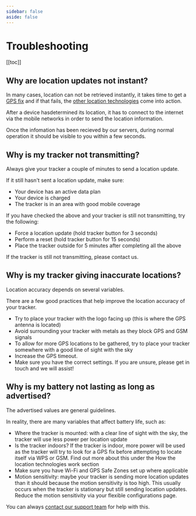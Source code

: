 ```yaml
---
sidebar: false
aside: false
---
```

# Troubleshooting

[[toc]]

## Why are location updates not instant?

In many cases, location can not be retrieved instantly, it takes time to get a [GPS fix](/concepts/positioning#gnss-global-navigation-satellite-system) and if that fails, the [other location technologies](/concepts/positioning) come into action.

After a device hasdetermined its location, it has to connect to the internet via the mobile networks in order to send the location information.

Once the infomation has been recieved by our servers, during normal operation it should be visible to you within a few seconds.

## Why is my tracker not transmitting?

Always give your tracker a couple of minutes to send a location update.

If it still hasn't sent a location update, make sure:

- Your device has an active data plan
- Your device is charged
- The tracker is in an area with good mobile coverage

If you have checked the above and your tracker is still not transmitting, try the following:

- Force a location update (hold tracker button for 3 seconds)
- Perform a reset (hold tracker button for 15 seconds)
- Place the tracker outside for 5 minutes after completing all the above

If the tracker is still not transmitting, please contact us.

## Why is my tracker giving inaccurate locations?

Location accuracy depends on several variables.

There are a few good practices that help improve the location accuracy of your tracker.

- Try to place your tracker with the logo facing up (this is where the GPS antenna is located)
- Avoid surrounding your tracker with metals as they block GPS and GSM signals
- To allow for more GPS locations to be gathered, try to place your tracker somewhere with a good line of sight with the sky
- Increase the GPS timeout.
- Make sure you have the correct settings. If you are unsure, please get in touch and we will assist!

## Why is my battery not lasting as long as advertised?

The advertised values are general guidelines.

In reality, there are many variables that affect battery life, such as:

- Where the tracker is mounted: with a clear line of sight with the sky, the tracker will use less power per location update
- Is the tracker indoors? If the tracker is indoor, more power will be used as the tracker will try to look for a GPS fix before attempting to locate itself via WPS or GSM. Find out more about this under the How the location technologies work section
- Make sure you have Wi-Fi and GPS Safe Zones set up where applicable
- Motion sensitivity: maybe your tracker is sending more location updates than it should because the motion sensitivity is too high. This usually occurs when the tracker is stationary but still sending location updates. Reduce the motion sensitivity via your flexible configurations page.

You can always [contact our support team](https://support.lightbug.cloud/) for help with this.
